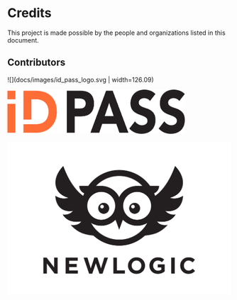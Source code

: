 # Credits

This project is made possible by the people and organizations listed in this document.

## Contributors
![](docs/images/id_pass_logo.svg | width=126.09)

<img src="docs/images/id_pass_logo.svg" width="400" height="100">

![](docs/images/newlogic_logo.svg)
